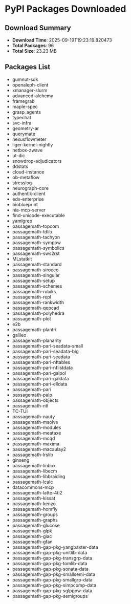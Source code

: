 # PyPI Packages Downloaded

## Download Summary
- **Download Time**: 2025-09-19T19:23:19.820473
- **Total Packages**: 96
- **Total Size**: 23.23 MB

## Packages List
- gumnut-sdk
- openaleph-client
- xmanager-slurm
- advanced-alchemy
- framegrab
- maple-spec
- grasp_agents
- typechat
- svc-infra
- geometry-ar
- querymate
- nexusflowmeter
- liger-kernel-nightly
- netbox-zwave
- ut-dic
- snowdrop-adjudicators
- ddstats
- cloud-instance
- ob-metaflow
- stresslog
- neurograph-core
- authentik-client
- edx-enterprise
- bioblueprint
- nia-mcp-server
- find-unicode-executable
- yamlgrep
- passagemath-topcom
- passagemath-tdlib
- passagemath-tachyon
- passagemath-sympow
- passagemath-symbolics
- passagemath-sws2rst
- MLstatkit
- passagemath-standard
- passagemath-sirocco
- passagemath-singular
- passagemath-setup
- passagemath-schemes
- passagemath-rubiks
- passagemath-repl
- passagemath-rankwidth
- passagemath-qepcad
- passagemath-polyhedra
- passagemath-plot
- e2b
- passagemath-plantri
- galileo
- passagemath-planarity
- passagemath-pari-seadata-small
- passagemath-pari-seadata-big
- passagemath-pari-seadata
- passagemath-pari-nftables
- passagemath-pari-nflistdata
- passagemath-pari-galpol
- passagemath-pari-galdata
- passagemath-pari-elldata
- passagemath-pari
- passagemath-palp
- passagemath-objects
- passagemath-ntl
- TC-TUI
- passagemath-nauty
- passagemath-msolve
- passagemath-modules
- passagemath-meataxe
- passagemath-mcqd
- passagemath-maxima
- passagemath-macaulay2
- passagemath-lrslib
- ginseng
- passagemath-linbox
- passagemath-libecm
- passagemath-libbraiding
- passagemath-lcalc
- datacommons-mcp
- passagemath-latte-4ti2
- passagemath-kissat
- passagemath-kenzo
- passagemath-homfly
- passagemath-groups
- passagemath-graphs
- passagemath-glucose
- passagemath-glpk
- passagemath-giac
- passagemath-gfan
- passagemath-gap-pkg-yangbaxter-data
- passagemath-gap-pkg-unitlib-data
- passagemath-gap-pkg-transgrp-data
- passagemath-gap-pkg-tomlib-data
- passagemath-gap-pkg-sonata-data
- passagemath-gap-pkg-smallsemi-data
- passagemath-gap-pkg-smallgrp-data
- passagemath-gap-pkg-simpcomp-data
- passagemath-gap-pkg-sglppow-data
- passagemath-gap-pkg-semigroups
